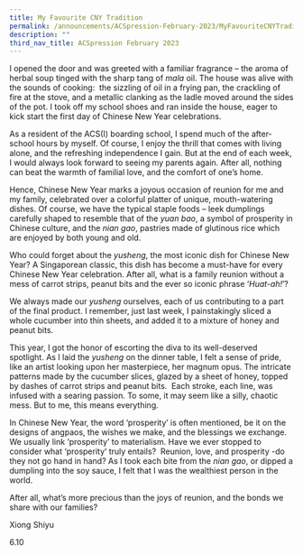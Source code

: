 ```yaml
---
title: My Favourite CNY Tradition
permalink: /announcements/ACSpression-February-2023/MyFavouriteCNYTradition/
description: ""
third_nav_title: ACSpression February 2023
---
```

I opened the door and was greeted with a familiar fragrance – the aroma of herbal soup tinged with the sharp tang of _mala_ oil. The house was alive with the sounds of cooking:  the sizzling of oil in a frying pan, the crackling of fire at the stove, and a metallic clanking as the ladle moved around the sides of the pot. I took off my school shoes and ran inside the house, eager to kick start the first day of Chinese New Year celebrations.

As a resident of the ACS(I) boarding school, I spend much of the after-school hours by myself. Of course, I enjoy the thrill that comes with living alone, and the refreshing independence I gain. But at the end of each week, I would always look forward to seeing my parents again. After all, nothing can beat the warmth of familial love, and the comfort of one’s home.

Hence, Chinese New Year marks a joyous occasion of reunion for me and my family, celebrated over a colorful platter of unique, mouth-watering dishes. Of course, we have the typical staple foods – leek dumplings carefully shaped to resemble that of the _yuan bao_, a symbol of prosperity in Chinese culture, and the _nian gao_, pastries made of glutinous rice which are enjoyed by both young and old.

Who could forget about the _yusheng_, the most iconic dish for Chinese New Year? A Singaporean classic, this dish has become a must-have for every Chinese New Year celebration. After all, what is a family reunion without a mess of carrot strips, peanut bits and the ever so iconic phrase ‘_Huat-ah!_’?

We always made our _yusheng_ ourselves, each of us contributing to a part of the final product. I remember, just last week, I painstakingly sliced a whole cucumber into thin sheets, and added it to a mixture of honey and peanut bits.

This year, I got the honor of escorting the diva to its well-deserved spotlight. As I laid the _yusheng_ on the dinner table, I felt a sense of pride, like an artist looking upon her masterpiece, her magnum opus. The intricate patterns made by the cucumber slices, glazed by a sheet of honey, topped by dashes of carrot strips and peanut bits.  Each stroke, each line, was infused with a searing passion. To some, it may seem like a silly, chaotic mess. But to me, this means everything.

In Chinese New Year, the word ‘prosperity’ is often mentioned, be it on the designs of angpaos, the wishes we make, and the blessings we exchange. We usually link ‘prosperity’ to materialism. Have we ever stopped to consider what ‘prosperity’ truly entails?  Reunion, love, and prosperity -do they not go hand in hand? As I took each bite from the _nian gao_, or dipped a dumpling into the soy sauce, I felt that I was the wealthiest person in the world.

After all, what’s more precious than the joys of reunion, and the bonds we share with our families?

Xiong Shiyu

6.10